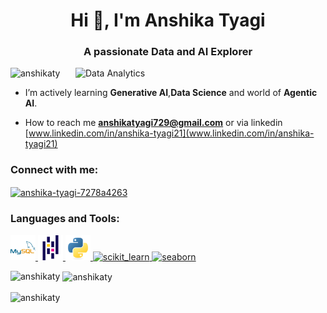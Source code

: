 <h1 align="center">Hi 👋, I'm Anshika Tyagi</h1>
<h3 align="center">A passionate Data and AI Explorer </h3>
<img align="right" alt="Data Analytics" width="400" src="https://miro.medium.com/v2/resize:fit:540/1*J_EXEmUkOcg-rgzJudUhZQ.png">



<p align="left"> <img src="https://komarev.com/ghpvc/?username=anshikaty&label=Profile%20views&color=0e75b6&style=flat" alt="anshikaty" /> </p>

- I’m actively learning **Generative AI**,**Data Science** and world of **Agentic AI**.

- How to reach me **anshikatyagi729@gmail.com** or via linkedin [www.linkedin.com/in/anshika-tyagi21](www.linkedin.com/in/anshika-tyagi21)

<h3 align="left">Connect with me:</h3>
<p align="left">
<a href="https://linkedin.com/in/anshika-tyagi-7278a4263" target="blank"><img align="center" src="https://raw.githubusercontent.com/rahuldkjain/github-profile-readme-generator/master/src/images/icons/Social/linked-in-alt.svg" alt="anshika-tyagi-7278a4263" height="30" width="40" /></a>
</p>

<h3 align="left">Languages and Tools:</h3>
<p align="left"> <a href="https://www.mysql.com/" target="_blank" rel="noreferrer"> <img src="https://raw.githubusercontent.com/devicons/devicon/master/icons/mysql/mysql-original-wordmark.svg" alt="mysql" width="40" height="40"/> </a> <a href="https://pandas.pydata.org/" target="_blank" rel="noreferrer"> <img src="https://raw.githubusercontent.com/devicons/devicon/2ae2a900d2f041da66e950e4d48052658d850630/icons/pandas/pandas-original.svg" alt="pandas" width="40" height="40"/> </a> <a href="https://www.python.org" target="_blank" rel="noreferrer"> <img src="https://raw.githubusercontent.com/devicons/devicon/master/icons/python/python-original.svg" alt="python" width="40" height="40"/> </a> <a href="https://scikit-learn.org/" target="_blank" rel="noreferrer"> <img src="https://upload.wikimedia.org/wikipedia/commons/0/05/Scikit_learn_logo_small.svg" alt="scikit_learn" width="40" height="40"/> </a> <a href="https://seaborn.pydata.org/" target="_blank" rel="noreferrer"> <img src="https://seaborn.pydata.org/_images/logo-mark-lightbg.svg" alt="seaborn" width="40" height="40"/> </a> </p>

<p><img align="left" src="https://github-readme-stats.vercel.app/api/top-langs?username=anshikaty&show_icons=true&locale=en&layout=compact" alt="anshikaty" /></p>

<p>&nbsp;<img align="center" src="https://github-readme-stats.vercel.app/api?username=anshikaty&show_icons=true&locale=en" alt="anshikaty" /></p>

<p><img align="center" src="https://github-readme-streak-stats.herokuapp.com/?user=anshikaty&" alt="anshikaty" /></p>
